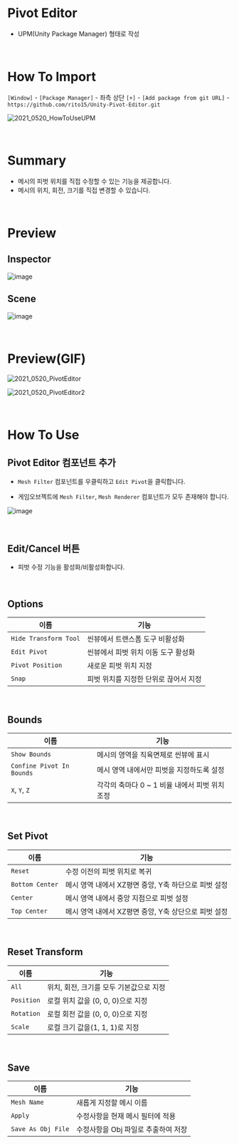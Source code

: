 # Pivot Editor

- UPM(Unity Package Manager) 형태로 작성

<br>

# How To Import

`[Window]` - `[Package Manager]` - 좌측 상단 `[+]` - `[Add package from git URL]` - `https://github.com/rito15/Unity-Pivot-Editor.git`

![2021_0520_HowToUseUPM](https://user-images.githubusercontent.com/42164422/118945484-7425de00-b990-11eb-93d6-17853a4836c6.gif)

<br>

# Summary

- 메시의 피벗 위치를 직접 수정할 수 있는 기능을 제공합니다.
- 메시의 위치, 회전, 크기를 직접 변경할 수 있습니다.

<br>

# Preview

## **Inspector**
![image](https://user-images.githubusercontent.com/42164422/118937470-8bf96400-b988-11eb-8683-3322d51f272a.png)

## **Scene**

![image](https://user-images.githubusercontent.com/42164422/118936749-c7dff980-b987-11eb-838d-8a673497ed17.png)

<br>

# Preview(GIF)

![2021_0520_PivotEditor](https://user-images.githubusercontent.com/42164422/118942640-e21cd600-b98d-11eb-97f2-25dac89a6ab9.gif)

![2021_0520_PivotEditor2](https://user-images.githubusercontent.com/42164422/118942646-e34e0300-b98d-11eb-8dd4-72a368d8016e.gif)

<br>

# How To Use

## **Pivot Editor 컴포넌트 추가**

- `Mesh Filter` 컴포넌트를 우클릭하고 `Edit Pivot`을 클릭합니다.

- 게임오브젝트에 `Mesh Filter`, `Mesh Renderer` 컴포넌트가 모두 존재해야 합니다.

![image](https://user-images.githubusercontent.com/42164422/118944426-83f0f280-b98f-11eb-8201-fd5dbc0c330b.png)

<br>

## **Edit/Cancel 버튼**

- 피벗 수정 기능을 활성화/비활성화합니다.

<br>

## **Options**

|이름|기능|
|---|---|
|`Hide Transform Tool`|씬뷰에서 트랜스폼 도구 비활성화|
|`Edit Pivot`|씬뷰에서 피벗 위치 이동 도구 활성화|
|`Pivot Position`|새로운 피벗 위치 지정|
|`Snap`|피벗 위치를 지정한 단위로 끊어서 지정|

<br>

## **Bounds**

|이름|기능|
|---|---|
|`Show Bounds`|메시의 영역을 직육면체로 씬뷰에 표시|
|`Confine Pivot In Bounds`|메시 영역 내에서만 피벗을 지정하도록 설정|
|`X`, `Y`, `Z`|각각의 축마다 0 ~ 1 비율 내에서 피벗 위치 조정|

<br>

## **Set Pivot**

|이름|기능|
|---|---|
|`Reset`|수정 이전의 피벗 위치로 복귀|
|`Bottom Center`|메시 영역 내에서 XZ평면 중앙, Y축 하단으로 피벗 설정|
|`Center`|메시 영역 내에서 중앙 지점으로 피벗 설정|
|`Top Center`|메시 영역 내에서 XZ평면 중앙, Y축 상단으로 피벗 설정|

<br>

## **Reset Transform**

|이름|기능|
|---|---|
|`All`|위치, 회전, 크기를 모두 기본값으로 지정|
|`Position`|로컬 위치 값을 (0, 0, 0)으로 지정|
|`Rotation`|로컬 회전 값을 (0, 0, 0)으로 지정|
|`Scale`|로컬 크기 값을(1, 1, 1)로 지정|

<br>

## **Save**

|이름|기능|
|---|---|
|`Mesh Name`|새롭게 지정할 메시 이름|
|`Apply`|수정사항을 현재 메시 필터에 적용|
|`Save As Obj File`|수정사항을 Obj 파일로 추출하여 저장|
